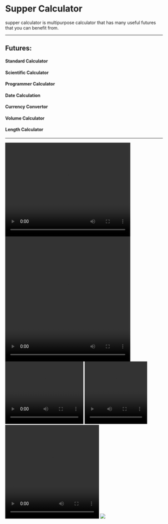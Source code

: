 <h1>Supper Calculator </h1>
<p>
supper calculator is multipurpose calculator that has many useful futures that you can benefit from. 
</p>
<hr>
<h2>Futures:</h2>
<h4> Standard Calculator</h4>
<h4> Scientific Calculator</h4>
<h4> Programmer Calculator</h4>
<h4> Date Calculation</h4>
<h4> Currency Convertor</h4>
<h4> Volume Calculator</h4>
<h4> Length Calculator</h4>
<hr>

<video width="400" height="300" controls>
  <source src="https://user-images.githubusercontent.com/36456231/217530589-b8decd0a-5722-4261-952d-e61980f42174.mp4" type="video/mp4">
</video>

<video width="400px" height="400px" controls>
  <source src="https://user-images.githubusercontent.com/36456231/217531247-d5774e9e-46d9-4a30-b08b-ec7d0903a110.mp4" type="video/mp4">
</video>

<video width="250px" height="200px" controls>
  <source src="https://user-images.githubusercontent.com/36456231/217530944-dc67f0de-5068-4495-8b4b-a3314e9ef213.mp4" type="video/mp4">
</video>

<video width="200px" height="200px" controls>
  <source src="https://user-images.githubusercontent.com/36456231/217531867-507627ca-1c80-4b66-a162-5f73a7bd5e78.mp4" type="video/mp4">
</video>
 
<video width="300px" height="300px" controls>
  <source src="https://user-images.githubusercontent.com/36456231/217532844-2f7a491d-c2b9-47ca-a564-a760a2ce3ece.mp4" type="video/mp4">
</video>
 
 <img src="https://user-images.githubusercontent.com/36456231/217533162-d95ce4bf-a880-4f2a-a669-ac0143fc2153.png" width="auto" height="auto" />
